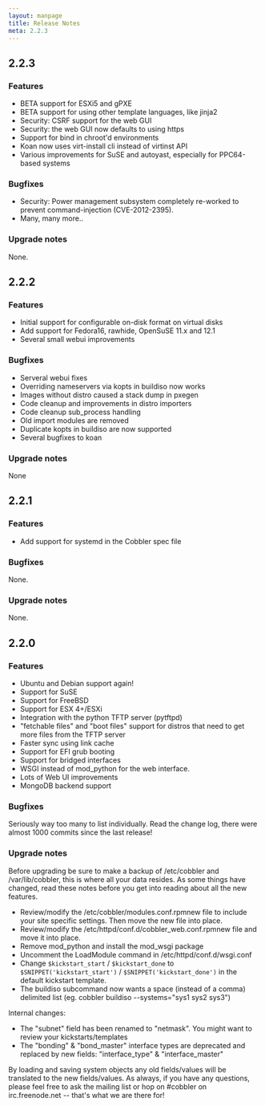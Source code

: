 ```yaml
---
layout: manpage
title: Release Notes
meta: 2.2.3
---
```


## 2.2.3

### Features

- BETA support for ESXi5 and gPXE
- BETA support for using other template languages, like jinja2
- Security: CSRF support for the web GUI
- Security: the web GUI now defaults to using https
- Support for bind in chroot'd environments
- Koan now uses virt-install cli instead of virtinst API
- Various improvements for SuSE and autoyast, especially for PPC64-based systems

### Bugfixes

- Security: Power management subsystem completely re-worked to prevent command-injection (CVE-2012-2395).
- Many, many more..

### Upgrade notes

None.

## 2.2.2

### Features

- Initial support for configurable on-disk format on virtual disks
- Add support for Fedora16, rawhide, OpenSuSE 11.x and 12.1
- Several small webui improvements

### Bugfixes

- Serveral webui fixes
- Overriding nameservers via kopts in buildiso now works
- Images without distro caused a stack dump in pxegen
- Code cleanup and improvements in distro importers
- Code cleanup sub_process handling
- Old import modules are removed
- Duplicate kopts in buildiso are now supported
- Several bugfixes to koan

### Upgrade notes

None

## 2.2.1

### Features

- Add support for systemd in the Cobbler spec file

### Bugfixes

None.

### Upgrade notes

None.

## 2.2.0

### Features

- Ubuntu and Debian support again!
- Support for SuSE
- Support for FreeBSD
- Support for ESX 4+/ESXi
- Integration with the python TFTP server (pytftpd)
- "fetchable files" and "boot files" support for distros that need to get more files from the TFTP server
- Faster sync using link cache
- Support for EFI grub booting
- Support for bridged interfaces
- WSGI instead of mod_python for the web interface.
- Lots of Web UI improvements
- MongoDB backend support

### Bugfixes

Seriously way too many to list individually. Read the change log, there were almost 1000 commits since the last release!

### Upgrade notes

Before upgrading be sure to make a backup of /etc/cobbler and /var/lib/cobbler, this is where all your data resides. As some things have changed, read these notes before you get into reading about all the new features.

- Review/modify the /etc/cobbler/modules.conf.rpmnew file to include your site specific settings. Then move the new file into place.
- Review/modify the /etc/httpd/conf.d/cobbler_web.conf.rpmnew file and move it into place.
- Remove mod_python and install the mod_wsgi package
- Uncomment the LoadModule command in /etc/httpd/conf.d/wsgi.conf
- Change `$kickstart_start` / `$kickstart_done` to `$SNIPPET('kickstart_start')` / `$SNIPPET('kickstart_done')` in the default kickstart template.
- The buildiso subcommand now wants a space (instead of a comma) delimited list (eg. cobbler buildiso --systems="sys1 sys2 sys3")

Internal changes:
- The "subnet" field has been renamed to "netmask". You might want to review your kickstarts/templates
- The "bonding" & "bond_master" interface types are deprecated and replaced by new fields: "interface_type" & "interface_master"

By loading and saving system objects any old fields/values will be translated to the new fields/values.
As always, if you have any questions, please feel free to ask the mailing list or hop on #cobbler on irc.freenode.net -- that's what we are there for! 


